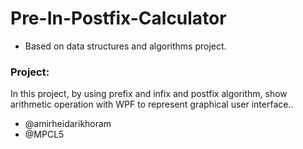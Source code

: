 # Pre-In-Postfix-Calculator
- Based on data structures and algorithms project.
### Project:
In this project, by using prefix and infix and postfix algorithm, show arithmetic operation with WPF to represent graphical user interface..

- @amirheidarikhoram
- @MPCL5
